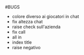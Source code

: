 
#BUGS

- colore diverso ai giocatori in chat
- fix altezza chat
- raise check sull'azienda
- fix call
- all in
- index title
- raise negativo